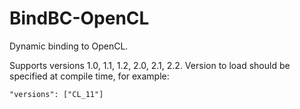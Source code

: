 # BindBC-OpenCL
Dynamic binding to OpenCL.

Supports versions 1.0, 1.1, 1.2, 2.0, 2.1, 2.2. Version to load should be specified at compile time, for example:

```
"versions": ["CL_11"]
```
